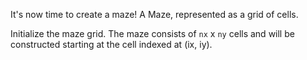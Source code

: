 It's now time to create a maze!
A Maze, represented as a grid of cells.

Initialize the maze grid.
The maze consists of `nx` x `ny` cells and will be constructed starting
at the cell indexed at (ix, iy).
